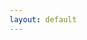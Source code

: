 ```yaml
---
layout: default
---
```


<!-- Google tag (gtag.js) -->
<script async src="https://www.googletagmanager.com/gtag/js?id=G-0YS13278HN"></script>
<script>
  window.dataLayer = window.dataLayer || [];
  function gtag(){dataLayer.push(arguments);}
  gtag('js', new Date());

  gtag('config', 'G-0YS13278HN');
</script>
